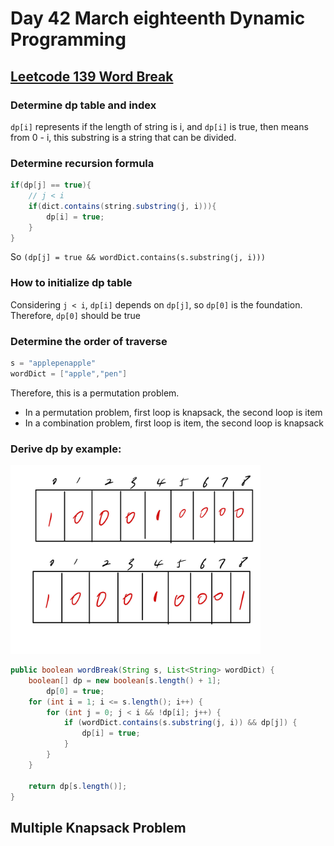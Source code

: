 # Day 42 March eighteenth Dynamic Programming

## [Leetcode 139 Word Break](https://leetcode.com/problems/word-break/)

### Determine dp table and index

`dp[i]` represents if the length of string is i, and `dp[i]` is true, then means from 0 - i, this substring is a string that can be divided.

### Determine recursion formula

```java
if(dp[j] == true){
    // j < i
    if(dict.contains(string.substring(j, i))){
        dp[i] = true;
    }
}
```

So `(dp[j] = true && wordDict.contains(s.substring(j, i)))`

### How to initialize dp table

Considering `j < i`, `dp[i]` depends on `dp[j]`, so `dp[0]` is the foundation. Therefore, `dp[0]` should be true

### Determine the order of traverse

```java
s = "applepenapple"
wordDict = ["apple","pen"]
```

Therefore, this is a permutation problem.

* In a permutation problem, first loop is knapsack, the second loop is item
* In a combination problem, first loop is item, the second loop is knapsack

### Derive dp by example:

<img src="../picture/March%20eighteenth/derivation_example.jpg" width = "400" height = "302" alt="derivation_example" align=center/>

```java
public boolean wordBreak(String s, List<String> wordDict) {
    boolean[] dp = new boolean[s.length() + 1];
        dp[0] = true;
    for (int i = 1; i <= s.length(); i++) {
        for (int j = 0; j < i && !dp[i]; j++) {
            if (wordDict.contains(s.substring(j, i)) && dp[j]) {
                dp[i] = true;
            }
        }
    }

    return dp[s.length()];
}
```

## Multiple Knapsack Problem
